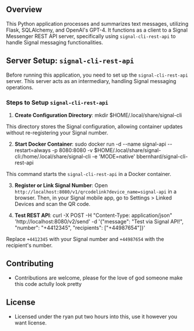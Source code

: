 ## Overview
This Python application processes and summarizes text messages, utilizing Flask, SQLAlchemy, and OpenAI's GPT-4. It functions as a client to a Signal Messenger REST API server, specifically using `signal-cli-rest-api` to handle Signal messaging functionalities.

## Server Setup: `signal-cli-rest-api`
Before running this application, you need to set up the `signal-cli-rest-api` server. This server acts as an intermediary, handling Signal messaging operations.

### Steps to Setup `signal-cli-rest-api`
1. **Create Configuration Directory**:
mkdir $HOME/.local/share/signal-cli

This directory stores the Signal configuration, allowing container updates without re-registering your Signal number.

2. **Start Docker Container**:
sudo docker run -d --name signal-api --restart=always -p 8080:8080
-v $HOME/.local/share/signal-cli:/home/.local/share/signal-cli
-e 'MODE=native' bbernhard/signal-cli-rest-api

This command starts the `signal-cli-rest-api` in a Docker container.

3. **Register or Link Signal Number**:
Open `http://localhost:8080/v1/qrcodelink?device_name=signal-api` in a browser. Then, in your Signal mobile app, go to Settings > Linked Devices and scan the QR code.

4. **Test REST API**:
curl -X POST -H "Content-Type: application/json" 'http://localhost:8080/v2/send'
-d '{"message": "Test via Signal API!", "number": "+4412345", "recipients": ["+44987654"]}'

Replace `+4412345` with your Signal number and `+44987654` with the recipient's number.

## Contributing
- Contributions are welcome, please for the love of god someone make this code actully look pretty

## License
- Licensed under the ryan put two hours into this, use it however you want license.
